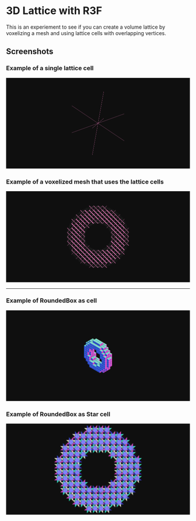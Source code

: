 # 3D Lattice with R3F

This is an experiement to see if you can create a volume lattice by voxelizing a mesh and using lattice cells with overlapping vertices.

## Screenshots

### Example of a single lattice cell

![alt text](docs/lattice-cell.png)

### Example of a voxelized mesh that uses the lattice cells

![alt text](docs/screenshot.png)

---

### Example of RoundedBox as cell

![alt text](docs/rounded-box.png)

### Example of RoundedBox as Star cell

![alt text](docs/rounded-box-star.png)
